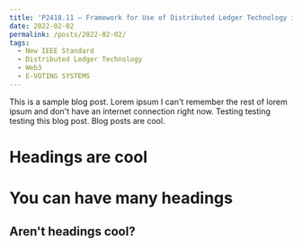 ```yaml
---
title: 'P2418.11 – Framework for Use of Distributed Ledger Technology in Security of Electronic Voting (e-Voting) Systems'
date: 2022-02-02
permalink: /posts/2022-02-02/
tags:
  - New IEEE Standard
  - Distributed Ledger Technology
  - Web3
  - E-VOTING SYSTEMS
---
```


This is a sample blog post. Lorem ipsum I can't remember the rest of lorem ipsum and don't have an internet connection right now. Testing testing testing this blog post. Blog posts are cool.

Headings are cool
======

You can have many headings
======

Aren't headings cool?
------
